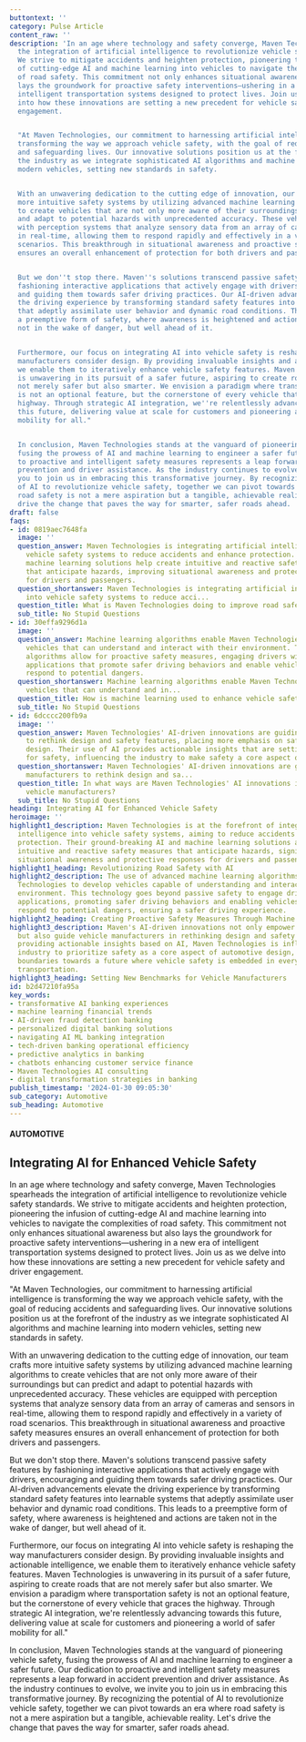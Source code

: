 ```yaml
---
buttontext: ''
category: Pulse Article
content_raw: ''
description: 'In an age where technology and safety converge, Maven Technologies spearheads
  the integration of artificial intelligence to revolutionize vehicle safety standards.
  We strive to mitigate accidents and heighten protection, pioneering the infusion
  of cutting-edge AI and machine learning into vehicles to navigate the complexities
  of road safety. This commitment not only enhances situational awareness but also
  lays the groundwork for proactive safety interventions—ushering in a new era of
  intelligent transportation systems designed to protect lives. Join us as we delve
  into how these innovations are setting a new precedent for vehicle safety and driver
  engagement.


  "At Maven Technologies, our commitment to harnessing artificial intelligence is
  transforming the way we approach vehicle safety, with the goal of reducing accidents
  and safeguarding lives. Our innovative solutions position us at the forefront of
  the industry as we integrate sophisticated AI algorithms and machine learning into
  modern vehicles, setting new standards in safety.


  With an unwavering dedication to the cutting edge of innovation, our team crafts
  more intuitive safety systems by utilizing advanced machine learning algorithms
  to create vehicles that are not only more aware of their surroundings but can predict
  and adapt to potential hazards with unprecedented accuracy. These vehicles are equipped
  with perception systems that analyze sensory data from an array of cameras and sensors
  in real-time, allowing them to respond rapidly and effectively in a variety of road
  scenarios. This breakthrough in situational awareness and proactive safety measures
  ensures an overall enhancement of protection for both drivers and passengers.


  But we don''t stop there. Maven''s solutions transcend passive safety features by
  fashioning interactive applications that actively engage with drivers, encouraging
  and guiding them towards safer driving practices. Our AI-driven advancements elevate
  the driving experience by transforming standard safety features into learnable systems
  that adeptly assimilate user behavior and dynamic road conditions. This leads to
  a preemptive form of safety, where awareness is heightened and actions are taken
  not in the wake of danger, but well ahead of it.


  Furthermore, our focus on integrating AI into vehicle safety is reshaping the way
  manufacturers consider design. By providing invaluable insights and actionable intelligence,
  we enable them to iteratively enhance vehicle safety features. Maven Technologies
  is unwavering in its pursuit of a safer future, aspiring to create roads that are
  not merely safer but also smarter. We envision a paradigm where transportation safety
  is not an optional feature, but the cornerstone of every vehicle that graces the
  highway. Through strategic AI integration, we''re relentlessly advancing towards
  this future, delivering value at scale for customers and pioneering a world of safer
  mobility for all."


  In conclusion, Maven Technologies stands at the vanguard of pioneering vehicle safety,
  fusing the prowess of AI and machine learning to engineer a safer future. Our dedication
  to proactive and intelligent safety measures represents a leap forward in accident
  prevention and driver assistance. As the industry continues to evolve, we invite
  you to join us in embracing this transformative journey. By recognizing the potential
  of AI to revolutionize vehicle safety, together we can pivot towards an era where
  road safety is not a mere aspiration but a tangible, achievable reality. Let''s
  drive the change that paves the way for smarter, safer roads ahead. '
draft: false
faqs:
- id: 0819aec7648fa
  image: ''
  question_answer: Maven Technologies is integrating artificial intelligence into
    vehicle safety systems to reduce accidents and enhance protection. Their AI and
    machine learning solutions help create intuitive and reactive safety measures
    that anticipate hazards, improving situational awareness and protective responses
    for drivers and passengers.
  question_shortanswer: Maven Technologies is integrating artificial intelligence
    into vehicle safety systems to reduce acci...
  question_title: What is Maven Technologies doing to improve road safety?
  sub_title: No Stupid Questions
- id: 30effa9296d1a
  image: ''
  question_answer: Machine learning algorithms enable Maven Technologies to develop
    vehicles that can understand and interact with their environment. These advanced
    algorithms allow for proactive safety measures, engaging drivers with interactive
    applications that promote safer driving behaviors and enable vehicles to preemptively
    respond to potential dangers.
  question_shortanswer: Machine learning algorithms enable Maven Technologies to develop
    vehicles that can understand and in...
  question_title: How is machine learning used to enhance vehicle safety?
  sub_title: No Stupid Questions
- id: 6dcccc200fb9a
  image: ''
  question_answer: Maven Technologies' AI-driven innovations are guiding vehicle manufacturers
    to rethink design and safety features, placing more emphasis on safety in automotive
    design. Their use of AI provides actionable insights that are setting new benchmarks
    for safety, influencing the industry to make safety a core aspect of vehicles.
  question_shortanswer: Maven Technologies' AI-driven innovations are guiding vehicle
    manufacturers to rethink design and sa...
  question_title: In what ways are Maven Technologies' AI innovations influencing
    vehicle manufacturers?
  sub_title: No Stupid Questions
heading: Integrating AI for Enhanced Vehicle Safety
heroimage: ''
highlight1_description: Maven Technologies is at the forefront of integrating artificial
  intelligence into vehicle safety systems, aiming to reduce accidents and enhance
  protection. Their ground-breaking AI and machine learning solutions are crafting
  intuitive and reactive safety measures that anticipate hazards, significantly improving
  situational awareness and protective responses for drivers and passengers alike.
highlight1_heading: Revolutionizing Road Safety with AI
highlight2_description: The use of advanced machine learning algorithms enables Maven
  Technologies to develop vehicles capable of understanding and interacting with their
  environment. This technology goes beyond passive safety to engage drivers with interactive
  applications, promoting safer driving behaviors and enabling vehicles to preemptively
  respond to potential dangers, ensuring a safer driving experience.
highlight2_heading: Creating Proactive Safety Measures Through Machine Learning
highlight3_description: Maven's AI-driven innovations not only empower safer driving
  but also guide vehicle manufacturers in rethinking design and safety features. By
  providing actionable insights based on AI, Maven Technologies is influencing the
  industry to prioritize safety as a core aspect of automotive design, pushing the
  boundaries towards a future where vehicle safety is embedded in every aspect of
  transportation.
highlight3_heading: Setting New Benchmarks for Vehicle Manufacturers
id: b2d47210fa95a
key_words:
- transformative AI banking experiences
- machine learning financial trends
- AI-driven fraud detection banking
- personalized digital banking solutions
- navigating AI ML banking integration
- tech-driven banking operational efficiency
- predictive analytics in banking
- chatbots enhancing customer service finance
- Maven Technologies AI consulting
- digital transformation strategies in banking
publish_timestamp: '2024-01-30 09:05:30'
sub_category: Automotive
sub_heading: Automotive
---
```


#### AUTOMOTIVE
## Integrating AI for Enhanced Vehicle Safety
In an age where technology and safety converge, Maven Technologies spearheads the integration of artificial intelligence to revolutionize vehicle safety standards. We strive to mitigate accidents and heighten protection, pioneering the infusion of cutting-edge AI and machine learning into vehicles to navigate the complexities of road safety. This commitment not only enhances situational awareness but also lays the groundwork for proactive safety interventions—ushering in a new era of intelligent transportation systems designed to protect lives. Join us as we delve into how these innovations are setting a new precedent for vehicle safety and driver engagement.

"At Maven Technologies, our commitment to harnessing artificial intelligence is transforming the way we approach vehicle safety, with the goal of reducing accidents and safeguarding lives. Our innovative solutions position us at the forefront of the industry as we integrate sophisticated AI algorithms and machine learning into modern vehicles, setting new standards in safety.

With an unwavering dedication to the cutting edge of innovation, our team crafts more intuitive safety systems by utilizing advanced machine learning algorithms to create vehicles that are not only more aware of their surroundings but can predict and adapt to potential hazards with unprecedented accuracy. These vehicles are equipped with perception systems that analyze sensory data from an array of cameras and sensors in real-time, allowing them to respond rapidly and effectively in a variety of road scenarios. This breakthrough in situational awareness and proactive safety measures ensures an overall enhancement of protection for both drivers and passengers.

But we don't stop there. Maven's solutions transcend passive safety features by fashioning interactive applications that actively engage with drivers, encouraging and guiding them towards safer driving practices. Our AI-driven advancements elevate the driving experience by transforming standard safety features into learnable systems that adeptly assimilate user behavior and dynamic road conditions. This leads to a preemptive form of safety, where awareness is heightened and actions are taken not in the wake of danger, but well ahead of it.

Furthermore, our focus on integrating AI into vehicle safety is reshaping the way manufacturers consider design. By providing invaluable insights and actionable intelligence, we enable them to iteratively enhance vehicle safety features. Maven Technologies is unwavering in its pursuit of a safer future, aspiring to create roads that are not merely safer but also smarter. We envision a paradigm where transportation safety is not an optional feature, but the cornerstone of every vehicle that graces the highway. Through strategic AI integration, we're relentlessly advancing towards this future, delivering value at scale for customers and pioneering a world of safer mobility for all."

In conclusion, Maven Technologies stands at the vanguard of pioneering vehicle safety, fusing the prowess of AI and machine learning to engineer a safer future. Our dedication to proactive and intelligent safety measures represents a leap forward in accident prevention and driver assistance. As the industry continues to evolve, we invite you to join us in embracing this transformative journey. By recognizing the potential of AI to revolutionize vehicle safety, together we can pivot towards an era where road safety is not a mere aspiration but a tangible, achievable reality. Let's drive the change that paves the way for smarter, safer roads ahead.
